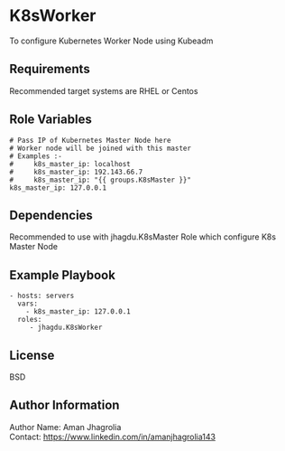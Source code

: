 K8sWorker
=========

To configure Kubernetes Worker Node using Kubeadm

Requirements
------------

Recommended target systems are RHEL or Centos

Role Variables
--------------

    # Pass IP of Kubernetes Master Node here
    # Worker node will be joined with this master
    # Examples :- 
    #     k8s_master_ip: localhost
    #     k8s_master_ip: 192.143.66.7
    #     k8s_master_ip: "{{ groups.K8sMaster }}"
    k8s_master_ip: 127.0.0.1

Dependencies
------------

Recommended to use with jhagdu.K8sMaster Role which configure K8s Master Node

Example Playbook
----------------

    - hosts: servers
      vars:
        - k8s_master_ip: 127.0.0.1
      roles:
         - jhagdu.K8sWorker

License
-------

BSD

Author Information
------------------

Author Name: Aman Jhagrolia  
Contact: https://www.linkedin.com/in/amanjhagrolia143  
